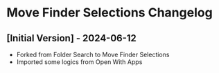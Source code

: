 # Move Finder Selections Changelog

## [Initial Version] - 2024-06-12
- Forked from Folder Search to Move Finder Selections
- Imported some logics from Open With Apps